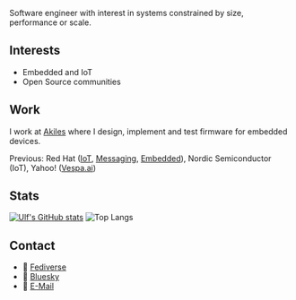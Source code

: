 Software engineer with interest in systems constrained by size, performance or scale.

## Interests
* Embedded and IoT
* Open Source communities

## Work 
I work at [Akiles](https://akiles.app/en) where I design, implement and test firmware for embedded devices.

Previous: Red Hat ([IoT](https://www.drogue.io/), [Messaging](https://enmasseproject.github.io/), [Embedded](https://github.com/drogue-iot/drogue-device)), Nordic Semiconductor (IoT), Yahoo! ([Vespa.ai](https://vespa.ai))


## Stats

[![Ulf's GitHub stats](https://github-readme-stats.vercel.app/api?username=lulf&count_private=true&theme=dark&show_icons=true&show=reviews&hide_rank=true)](https://github.com/anuraghazra/github-readme-stats)
![Top Langs](https://github-readme-stats.vercel.app/api/top-langs/?username=lulf&theme=dark&layout=compact)

## Contact

* 🐘 [Fediverse](https://hachyderm.io/@lulf)
* 🦋 [Bluesky](https://bsky.app/profile/lulf.no)
*  :incoming_envelope: [E-Mail](mailto:ulf.lilleengen@gmail.com)
  
<!--
**lulf/lulf** is a ✨ _special_ ✨ repository because its `README.md` (this file) appears on your GitHub profile.

Here are some ideas to get you started:

- 🔭 I’m currently working on ...
- 🌱 I’m currently learning ...
- 👯 I’m looking to collaborate on ...
- 🤔 I’m looking for help with ...
- 💬 Ask me about ...
- 📫 How to reach me: ...
- 😄 Pronouns: ...
- ⚡ Fun fact: ...
-->

